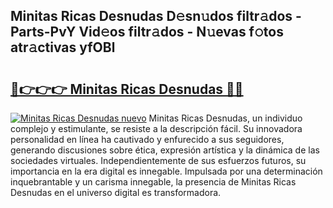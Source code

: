 ## Minitas Ricas Desnudas D𝚎sn𝚞dos filtr𝚊dos - Parts-PvY Vid𝚎os filtr𝚊dos - N𝚞evas f𝚘tos atr𝚊ctivas yfOBl

# <h2><a href="http://mbawfh.tromn.icu/?c=Minitas+Ricas+Desnudas">🔗👉👉👉 Minitas Ricas Desnudas 🔗🔗</a></h2>

[![Minitas Ricas Desnudas nuevo](https://i.imgur.com/pEAQMta.gif)](http://mbawfh.tromn.icu/?c=Minitas+Ricas+Desnudas)
Minitas Ricas Desnudas, un individuo complejo y estimulante, se resiste a la descripción fácil. Su innovadora personalidad en línea ha cautivado y enfurecido a sus seguidores, generando discusiones sobre ética, expresión artística y la dinámica de las sociedades virtuales. Independientemente de sus esfuerzos futuros, su importancia en la era digital es innegable. Impulsada por una determinación inquebrantable y un carisma innegable, la presencia de Minitas Ricas Desnudas en el universo digital es transformadora.
